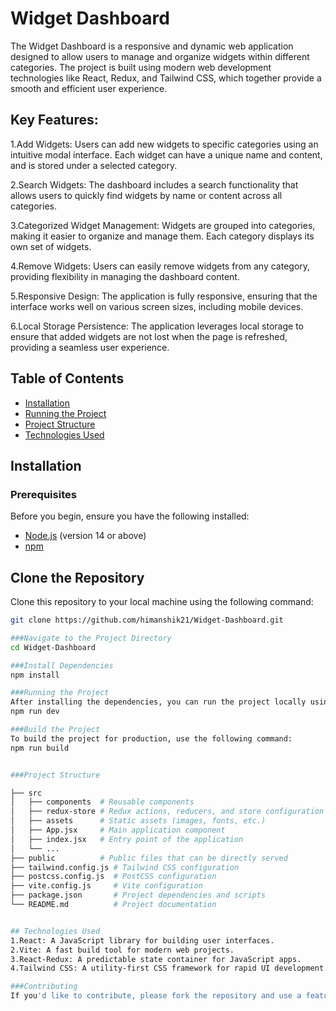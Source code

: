 # Widget Dashboard

The Widget Dashboard is a responsive and dynamic web application designed to allow users to manage and organize widgets within different categories. The project is built using modern web development technologies like React, Redux, and Tailwind CSS, which together provide a smooth and efficient user experience.

## Key Features:
1.Add Widgets: Users can add new widgets to specific categories using an intuitive modal interface. Each widget can have a unique name and content, and is stored under a selected category.

2.Search Widgets: The dashboard includes a search functionality that allows users to quickly find widgets by name or content across all categories.

3.Categorized Widget Management: Widgets are grouped into categories, making it easier to organize and manage them. Each category displays its own set of widgets.

4.Remove Widgets: Users can easily remove widgets from any category, providing flexibility in managing the dashboard content.

5.Responsive Design: The application is fully responsive, ensuring that the interface works well on various screen sizes, including mobile devices.

6.Local Storage Persistence: The application leverages local storage to ensure that added widgets are not lost when the page is refreshed, providing a seamless user experience.

## Table of Contents

- [Installation](#installation)
- [Running the Project](#running-the-project)
- [Project Structure](#project-structure)
- [Technologies Used](#technologies-used)

## Installation

### Prerequisites

Before you begin, ensure you have the following installed:

- [Node.js](https://nodejs.org/) (version 14 or above)
- [npm](https://www.npmjs.com/) 

## Clone the Repository

Clone this repository to your local machine using the following command:

```bash
git clone https://github.com/himanshik21/Widget-Dashboard.git

###Navigate to the Project Directory
cd Widget-Dashboard

###Install Dependencies
npm install

###Running the Project
After installing the dependencies, you can run the project locally using the following command:
npm run dev

###Build the Project
To build the project for production, use the following command:
npm run build


###Project Structure

├── src
│   ├── components  # Reusable components
│   ├── redux-store # Redux actions, reducers, and store configuration
│   ├── assets      # Static assets (images, fonts, etc.)
│   ├── App.jsx     # Main application component
│   ├── index.jsx   # Entry point of the application
│   └── ...
├── public          # Public files that can be directly served
├── tailwind.config.js # Tailwind CSS configuration
├── postcss.config.js  # PostCSS configuration
├── vite.config.js     # Vite configuration
├── package.json       # Project dependencies and scripts
└── README.md          # Project documentation


## Technologies Used
1.React: A JavaScript library for building user interfaces.
2.Vite: A fast build tool for modern web projects.
3.React-Redux: A predictable state container for JavaScript apps.
4.Tailwind CSS: A utility-first CSS framework for rapid UI development.

###Contributing
If you'd like to contribute, please fork the repository and use a feature branch. Pull requests are welcome.
